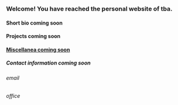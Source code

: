 ### Welcome! You have reached the personal website of tba.

#### Short bio coming soon

#### Projects coming soon

#### [Miscellanea coming soon](Miscellanea.md)



##### Contact information coming soon
###### email
###### office
